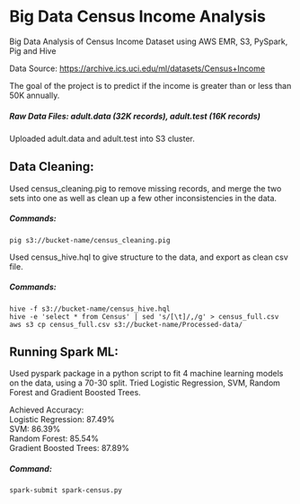 # Big Data Census Income Analysis
Big Data Analysis of Census Income Dataset using AWS EMR, S3, PySpark, Pig and Hive

Data Source: https://archive.ics.uci.edu/ml/datasets/Census+Income

The goal of the project is to predict if the income is greater than or less than 50K annually.

##### Raw Data Files: adult.data (32K records), adult.test (16K records)

Uploaded adult.data and adult.test into S3 cluster.

## Data Cleaning:
Used census_cleaning.pig to remove missing records, and merge the two sets into one as well as clean up a few other inconsistencies in the data.
##### Commands: 
`pig s3://bucket-name/census_cleaning.pig`

Used census_hive.hql to give structure to the data, and export as clean csv file.
##### Commands:
`hive -f s3://bucket-name/census_hive.hql`\
`hive -e 'select * from Census' | sed 's/[\t]/,/g' > census_full.csv`\
`aws s3 cp census_full.csv s3://bucket-name/Processed-data/`

## Running Spark ML:
Used pyspark package in a python script to fit 4 machine learning models on the data, using a 70-30 split.
Tried Logistic Regression, SVM, Random Forest and Gradient Boosted Trees.

Achieved Accuracy:\
Logistic Regression:    87.49%\
SVM:                    86.39%\
Random Forest:          85.54%\
Gradient Boosted Trees: 87.89%

##### Command:
`spark-submit spark-census.py`

